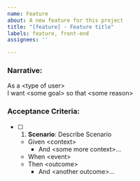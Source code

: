 ```yaml
---
name: Feature
about: A new feature for this project
title: "[feature] - Feature title"
labels: feature, front-end
assignees: ''

---
```


### Narrative:

As a \<type of user>  
I want \<some goal> 
so that \<some reason>
 
### Acceptance Criteria: 

- [ ] 1. **Scenario**: Describe Scenario 
  - Given \<context>  
    - And \<some more context>...  
  - When  \<event>  
  - Then  \<outcome>  
    - And \<another outcome>...
